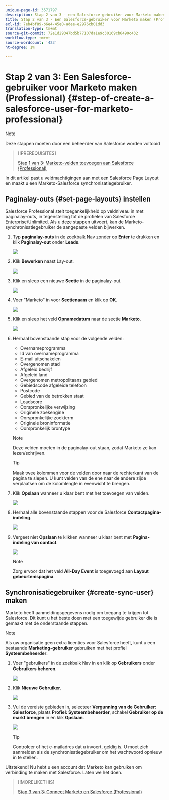 ```yaml
---
unique-page-id: 3571797
description: Stap 2 van 3 - een Salesforce-gebruiker voor Marketo maken (Professional) - Marketo Docs - Productdocumentatie
title: Stap 2 van 3 - Een Salesforce-gebruiker voor Marketo maken (Professional)
exl-id: 7eb4bf89-b6e4-45e0-adee-e2976cb01dd3
translation-type: tm+mt
source-git-commit: 72e1d29347bd5b77107da1e9c30169cb6490c432
workflow-type: tm+mt
source-wordcount: '423'
ht-degree: 1%

---
```


# Stap 2 van 3: Een Salesforce-gebruiker voor Marketo maken (Professional) {#step-of-create-a-salesforce-user-for-marketo-professional}

>[!NOTE]
>
>Deze stappen moeten door een beheerder van Salesforce worden voltooid

>[!PREREQUISITES]
>
>[Stap 1 van 3: Marketo-velden toevoegen aan Salesforce (Professional)](/help/marketo/product-docs/crm-sync/salesforce-sync/setup/professional-edition/step-1-of-3-add-marketo-fields-to-salesforce-professional.md)

In dit artikel past u veldmachtigingen aan met een Salesforce Page Layout en maakt u een Marketo-Salesforce synchronisatiegebruiker.

## Paginalay-outs {#set-page-layouts} instellen

Salesforce Professional stelt toegankelijkheid op veldniveau in met paginalay-outs, in tegenstelling tot de profielen van Salesforce Enterprise/Unlimited. Als u deze stappen uitvoert, kan de Marketo-synchronisatiegebruiker de aangepaste velden bijwerken.

1. Typ **paginalay-outs** in de zoekbalk Nav zonder op **Enter** te drukken en klik **Paginalay-out** onder **Leads**.

   ![](assets/image2016-2-26-12-3a58-3a32.png)

1. Klik **Bewerken** naast Lay-out.

   ![](assets/image2016-2-26-13-3a2-3a46.png)

1. Klik en sleep een nieuwe **Sectie** in de paginalay-out.

   ![](assets/image2014-12-9-12-3a56-3a40.png)

1. Voer &quot;Marketo&quot; in voor **Sectienaam** en klik op **OK**.

   ![](assets/image2014-12-9-12-3a56-3a52.png)

1. Klik en sleep het veld **Opnamedatum** naar de sectie **Marketo**.

   ![](assets/image2014-12-9-12-3a57-3a0.png)

1. Herhaal bovenstaande stap voor de volgende velden:

   * Overnameprogramma
   * Id van overnameprogramma
   * E-mail uitschakelen
   * Overgenomen stad
   * Afgeleid bedrijf
   * Afgeleid land
   * Overgenomen metropolitaans gebied
   * Gebiedscode afgeleide telefoon
   * Postcode
   * Gebied van de betrokken staat
   * Leadscore
   * Oorspronkelijke verwijzing
   * Originele zoekengine
   * Oorspronkelijke zoekterm
   * Originele broninformatie
   * Oorspronkelijk brontype

   >[!NOTE]
   >
   >Deze velden moeten in de paginalay-out staan, zodat Marketo ze kan lezen/schrijven.

   >[!TIP]
   >
   >Maak twee kolommen voor de velden door naar de rechterkant van de pagina te slepen. U kunt velden van de ene naar de andere zijde verplaatsen om de kolomlengte in evenwicht te brengen.

1. Klik **Opslaan** wanneer u klaar bent met het toevoegen van velden.

   ![](assets/image2014-12-9-12-3a57-3a10.png)

1. Herhaal alle bovenstaande stappen voor de Salesforce **Contactpagina-indeling**.

   ![](assets/image2016-2-26-13-3a10-3a1.png)

1. Vergeet niet **Opslaan** te klikken wanneer u klaar bent met **Pagina-indeling van contact**.

   ![](assets/image2014-12-9-12-3a57-3a30.png)

   >[!NOTE]
   >
   >Zorg ervoor dat het veld **All-Day Event** is toegevoegd aan **Layout gebeurtenispagina**.

## Synchronisatiegebruiker {#create-sync-user} maken

Marketo heeft aanmeldingsgegevens nodig om toegang te krijgen tot Salesforce. Dit kunt u het beste doen met een toegewijde gebruiker die is gemaakt met de onderstaande stappen.

>[!NOTE]
>
>Als uw organisatie geen extra licenties voor Salesforce heeft, kunt u een bestaande **Marketing-gebruiker** gebruiken met het profiel **Systeembeheerder**.

1. Voer &quot;gebruikers&quot; in de zoekbalk Nav in en klik op **Gebruikers** onder **Gebruikers beheren**.

   ![](assets/image2014-12-9-12-3a57-3a42.png)

1. Klik **Nieuwe Gebruiker**.

   ![](assets/image2014-12-9-12-3a58-3a1.png)

1. Vul de vereiste gebieden in, selecteer **Vergunning van de Gebruiker: Salesforce**, plaats **Profiel: Systeembeheerder**, schakel **Gebruiker op de markt brengen** in en klik **Opslaan**.

   ![](assets/image2014-12-9-12-3a58-3a11.png)

   >[!TIP]
   >
   >Controleer of het e-mailadres dat u invoert, geldig is. U moet zich aanmelden als de synchronisatiegebruiker om het wachtwoord opnieuw in te stellen.

Uitstekend! Nu hebt u een account dat Marketo kan gebruiken om verbinding te maken met Salesforce. Laten we het doen.

>[!MORELIKETHIS]
>
>[Stap 3 van 3: Connect Marketo en Salesforce (Professional)](/help/marketo/product-docs/crm-sync/salesforce-sync/setup/professional-edition/step-3-of-3-connect-marketo-and-salesforce-professional.md)
